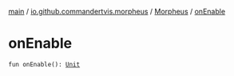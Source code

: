 [main](../../index.md) / [io.github.commandertvis.morpheus](../index.md) / [Morpheus](index.md) / [onEnable](./on-enable.md)

# onEnable

`fun onEnable(): `[`Unit`](https://kotlinlang.org/api/latest/jvm/stdlib/kotlin/-unit/index.html)